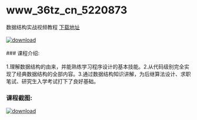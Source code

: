 # www_36tz_cn_5220873
数据结构实战视频教程
[下载地址](http://www.36tz.cn/article/5220873 "下载地址")
<br/></br>[![download](http://36tz.cn/muke_img/2021_08_1-63.png "下载地址")](http://www.36tz.cn/article/5220873 "下载地址")
<br/></br>### 课程介绍:<br/></br>1.理解数据结构的由来，并能熟练学习程序设计的基本技能。2.从代码级别完全实现了经典数据结构的全部内容。3.通过数据结构知识讲解，为后继算法设计、求职笔试、研究生入学考试打下了良好基础。

### 课程截图:
[![download](http://36tz.cn/muke_img/2021_08_2-63.png "下载地址")](http://www.36tz.cn/article/5220873 "下载地址")
